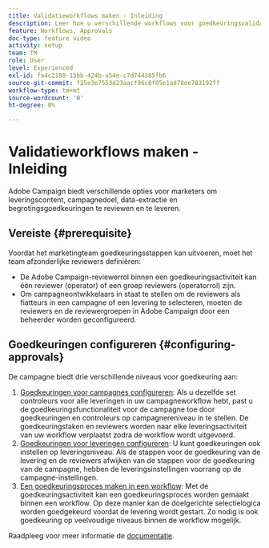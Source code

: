 ```yaml
---
title: Validatieworkflows maken - Inleiding
description: Leer hoe u verschillende workflows voor goedkeuringsvalidatie configureert.
feature: Workflows, Approvals
doc-type: feature video
activity: setup
team: TM
role: User
level: Experienced
exl-id: fa4c2180-15bb-424b-a54e-c7d744385fb6
source-git-commit: f25e3e7553d23aacf96c0f05e1ad78ee783192ff
workflow-type: tm+mt
source-wordcount: '0'
ht-degree: 0%

---
```


# Validatieworkflows maken - Inleiding

Adobe Campaign biedt verschillende opties voor marketers om leveringscontent, campagnedoel, data-extractie en begrotingsgoedkeuringen te reviewen en te leveren.

## Vereiste {#prerequisite}

Voordat het marketingteam goedkeuringsstappen kan uitvoeren, moet het team afzonderlijke reviewers definiëren:

* De Adobe Campaign-reviewerrol binnen een goedkeuringsactiviteit kan één reviewer (operator) of een groep reviewers (operatorrol) zijn.
* Om campagneontwikkelaars in staat te stellen om de reviewers als fiatteurs in een campagne of een levering te selecteren, moeten de reviewers en de reviewergroepen in Adobe Campaign door een beheerder worden geconfigureerd.

## Goedkeuringen configureren {#configuring-approvals}

De campagne biedt drie verschillende niveaus voor goedkeuring aan:

1. [Goedkeuringen voor campagnes configureren](/help/process-management/create-validation-workflows/configure-approvals-for-campaigns.md): Als u dezelfde set controleurs voor alle leveringen in uw campagneworkflow hebt, past u de goedkeuringsfunctionaliteit voor de campagne toe door goedkeuringen en controleurs op campagnereniveau in te stellen. De goedkeuringstaken en reviewers worden naar elke leveringsactiviteit van uw workflow verplaatst zodra de workflow wordt uitgevoerd.
2. [Goedkeuringen voor leveringen configureren](/help/process-management/create-validation-workflows/configure-approvals-for-deliveries.md): U kunt goedkeuringen ook instellen op leveringsniveau. Als de stappen voor de goedkeuring van de levering en de reviewers afwijken van de stappen voor de goedkeuring van de campagne, hebben de leveringsinstellingen voorrang op de campagne-instellingen.
3. [Een goedkeuringsproces maken in een workflow](/help/process-management/create-validation-workflows/create-approval-process-in-a-workflow.md): Met de goedkeuringsactiviteit kan een goedkeuringsproces worden gemaakt binnen een workflow. Op deze manier kan de doelgerichte selectielogica worden goedgekeurd voordat de levering wordt gestart. Zo nodig is ook goedkeuring op veelvoudige niveaus binnen de workflow mogelijk.

Raadpleeg voor meer informatie de [documentatie](https://experienceleague.adobe.com/docs/campaign-classic/using/automating-with-workflows/flow-control-activities/approval.html?lang=nl).
